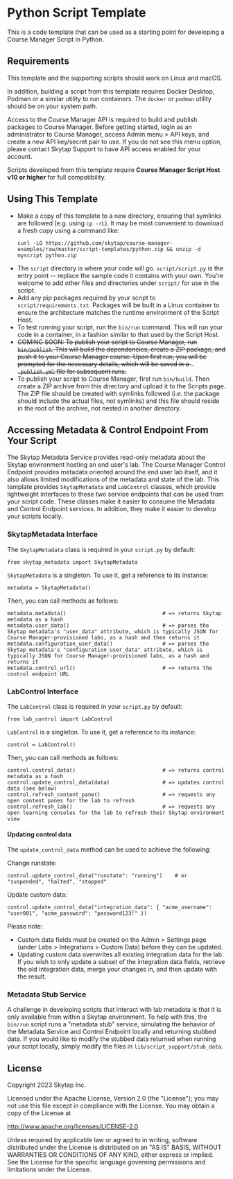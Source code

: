 # Python Script Template

This is a code template that can be used as a starting point for developing a Course Manager Script in Python.

## Requirements

This template and the supporting scripts should work on Linux and macOS. 

In addition, building a script from this template requires Docker Desktop, Podman or a similar utility to run containers. The `docker` or `podman` utility should be on your system path.

Access to the Course Manager API is required to build and publish packages to Course Manager. Before getting started, login as an administrator to Course Manager, access Admin menu > API keys, and create a new API key/secret pair to use. If you do not see this menu option, please contact Skytap Support to have API access enabled for your account.

Scripts developed from this template require **Course Manager Script Host v10 or higher** for full compatibility.

## Using This Template

* Make a copy of this template to a new directory, ensuring that symlinks are followed (e.g. using `cp -rL`). It may be most convenient to download a fresh copy using a command like:
    ```
    curl -LO https://github.com/skytap/course-manager-examples/raw/master/script-templates/python.zip && unzip -d myscript python.zip
    ```
* The `script` directory is where your code will go. `script/script.py` is the entry point -- replace the sample code it contains with your own. You're welcome to add other files and directories under `script/` for use in the script.
* Add any pip packages required by your script to `script/requirements.txt`. Packages will be built in a Linux container to ensure the architecture matches the runtime environment of the Script Host.
* To test running your script, run the `bin/run` command. This will run your code in a container, in a fashion similar to that used by the Script Host.
* ~~COMING SOON: To publish your script to Course Manager, run `bin/publish`. This will build the dependencies, create a ZIP package, and push it to your Course Manager course. Upon first run, you will be prompted for the necessary details, which will be saved in a ` .publish.yml` file for subsequent runs.~~
* To publish your script to Course Manager, first run `bin/build`. Then create a ZIP archive from this directory and upload it to the Scripts page. The ZIP file should be created with symlinks followed (i.e. the package should include the actual files, not symlinks) and this file should reside in the root of the archive, not nested in another directory.

## Accessing Metadata & Control Endpoint From Your Script

The Skytap Metadata Service provides read-only metadata about the Skytap environment hosting an end user's lab. The Course Manager Control Endpoint provides metadata oriented around the end user lab itself, and it also allows limited modifications of the metadata and state of the lab. This template provides `SkytapMetadata` and `LabControl` classes, which provide lightweight interfaces to these two service endpoints that can be used from your script code. These classes make it easier to consume the Metadata and Control Endpoint services. In addition, they make it easier to develop your scripts locally.

### SkytapMetadata Interface

The `SkytapMetadata` class is required in your `script.py` by default:

```
from skytap_metadata import SkytapMetadata
```

`SkytapMetadata` is a singleton. To use it, get a reference to its instance:

```
metadata = SkytapMetadata()
```

Then, you can call methods as follows:

```
metadata.metadata()                               # => returns Skytap metadata as a hash
metadata.user_data()                              # => parses the Skytap metadata's "user_data" attribute, which is typically JSON for Course Manager-provisioned labs, as a hash and then returns it
metadata.configuration_user_data()                # => parses the Skytap metadata's "configuration_user_data" attribute, which is typically JSON for Course Manager-provisioned labs, as a hash and returns it
metadata.control_url()                            # => returns the control endpoint URL
```

### LabControl Interface
The `LabControl` class is required in your `script.py` by default:

```
from lab_control import LabControl
```

`LabControl` is a singleton. To use it, get a reference to its instance:

```
control = LabControl()
```

Then, you can call methods as follows:

```
control.control_data()                            # => returns control metadata as a hash
control.update_control_data(data)                 # => updates control data (see below)
control.refresh_content_pane()                    # => requests any open content panes for the lab to refresh
control.refresh_lab()                             # => requests any open learning consoles for the lab to refresh their Skytap environment view
```

#### Updating control data

The `update_control_data` method can be used to achieve the following:

Change runstate:
```
control.update_control_data("runstate": "running")    # or "suspended", "halted", "stopped"
```

Update custom data:
```
control.update_control_data("integration_data": { "acme_username": "user001", "acme_password": "password123!" })
```

Please note:
* Custom data fields must be created on the Admin > Settings page (under Labs > Integrations > Custom Data) before they can be updated.
* Updating custom data overwrites all existing integration data for the lab. If you wish to only update a subset of the integration data fields, retrieve the old integration data, merge your changes in, and then update with the result.

### Metadata Stub Service

A challenge in developing scripts that interact with lab metadata is that it is only available from within a Skytap environment. To help with this, the `bin/run` script runs a "metadata stub" service, simulating the behavior of the Metadata Service and Control Endpoint locally and returning stubbed data. If you would like to modify the stubbed data returned when running your script locally, simply modify the files in `lib/script_support/stub_data`.

## License

Copyright 2023 Skytap Inc.

Licensed under the Apache License, Version 2.0 (the "License");
you may not use this file except in compliance with the License.
You may obtain a copy of the License at

<http://www.apache.org/licenses/LICENSE-2.0>

Unless required by applicable law or agreed to in writing, software
distributed under the License is distributed on an "AS IS" BASIS,
WITHOUT WARRANTIES OR CONDITIONS OF ANY KIND, either express or implied.
See the License for the specific language governing permissions and
limitations under the License.
